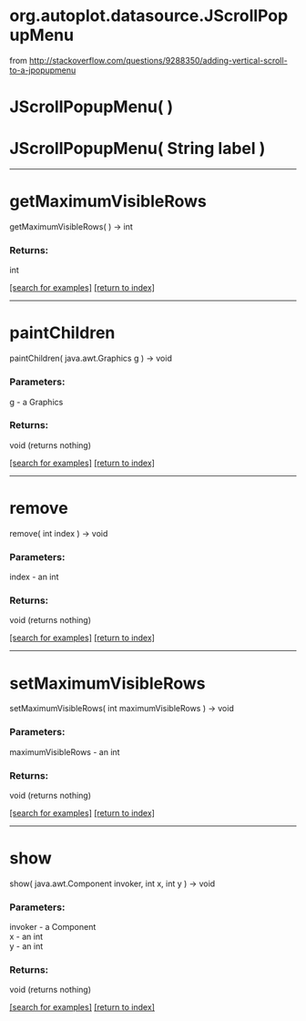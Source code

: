 # org.autoplot.datasource.JScrollPopupMenu

from http://stackoverflow.com/questions/9288350/adding-vertical-scroll-to-a-jpopupmenu

# JScrollPopupMenu( )


# JScrollPopupMenu( String label )


***
<a name="getMaximumVisibleRows"></a>
# getMaximumVisibleRows
getMaximumVisibleRows(  ) &rarr; int



### Returns:
int


<a href="https://github.com/autoplot/dev/search?q=getMaximumVisibleRows&unscoped_q=getMaximumVisibleRows">[search for examples]</a>
<a href="https://github.com/autoplot/documentation/blob/master/javadoc/index-all.md">[return to index]</a>

***
<a name="paintChildren"></a>
# paintChildren
paintChildren( java.awt.Graphics g ) &rarr; void



### Parameters:
g - a Graphics

### Returns:
void (returns nothing)


<a href="https://github.com/autoplot/dev/search?q=paintChildren&unscoped_q=paintChildren">[search for examples]</a>
<a href="https://github.com/autoplot/documentation/blob/master/javadoc/index-all.md">[return to index]</a>

***
<a name="remove"></a>
# remove
remove( int index ) &rarr; void



### Parameters:
index - an int

### Returns:
void (returns nothing)


<a href="https://github.com/autoplot/dev/search?q=remove&unscoped_q=remove">[search for examples]</a>
<a href="https://github.com/autoplot/documentation/blob/master/javadoc/index-all.md">[return to index]</a>

***
<a name="setMaximumVisibleRows"></a>
# setMaximumVisibleRows
setMaximumVisibleRows( int maximumVisibleRows ) &rarr; void



### Parameters:
maximumVisibleRows - an int

### Returns:
void (returns nothing)


<a href="https://github.com/autoplot/dev/search?q=setMaximumVisibleRows&unscoped_q=setMaximumVisibleRows">[search for examples]</a>
<a href="https://github.com/autoplot/documentation/blob/master/javadoc/index-all.md">[return to index]</a>

***
<a name="show"></a>
# show
show( java.awt.Component invoker, int x, int y ) &rarr; void



### Parameters:
invoker - a Component
<br>x - an int
<br>y - an int

### Returns:
void (returns nothing)


<a href="https://github.com/autoplot/dev/search?q=show&unscoped_q=show">[search for examples]</a>
<a href="https://github.com/autoplot/documentation/blob/master/javadoc/index-all.md">[return to index]</a>

